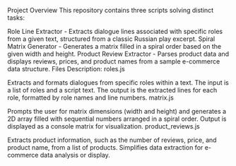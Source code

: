 
Project Overview
This repository contains three scripts solving distinct tasks:

Role Line Extractor - Extracts dialogue lines associated with specific roles from a given text, structured from a classic Russian play excerpt.
Spiral Matrix Generator - Generates a matrix filled in a spiral order based on the given width and height.
Product Review Extractor - Parses product data and displays reviews, prices, and product names from a sample e-commerce data structure.
Files Description:
roles.js

Extracts and formats dialogues from specific roles within a text.
The input is a list of roles and a script text. The output is the extracted lines for each role, formatted by role names and line numbers.
matrix.js

Prompts the user for matrix dimensions (width and height) and generates a 2D array filled with sequential numbers arranged in a spiral order.
Output is displayed as a console matrix for visualization.
product_reviews.js

Extracts product information, such as the number of reviews, price, and product name, from a list of products.
Simplifies data extraction for e-commerce data analysis or display.
